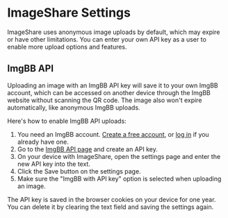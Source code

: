 # ImageShare Settings

ImageShare uses anonymous image uploads by default, which may expire or have other limitations. You can enter your own API key as a user to enable more upload options and features.

## ImgBB API

Uploading an image with an ImgBB API key will save it to your own ImgBB account, which can be accessed on another device through the ImgBB website without scanning the QR code. The image also won't expire automatically, like anonymous ImgBB uploads.

Here's how to enable ImgBB API uploads:

1. You need an ImgBB account. [Create a free account](https://imgbb.com/signup), or [log in](https://imgbb.com/login) if you already have one.
2. Go to the [ImgBB API page](https://api.imgbb.com/) and create an API key.
3. On your device with ImageShare, open the settings page and enter the new API key into the text.
4. Click the Save button on the settings page.
5. Make sure the "ImgBB with API key" option is selected when uploading an image.

The API key is saved in the browser cookies on your device for one year. You can delete it by clearing the text field and saving the settings again.